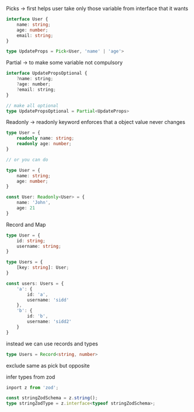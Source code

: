Picks -> first 
helps user take only those variable from interface that it wants

```typescript
interface User {
    name: string;
    age: number;
    email: string;
}

type UpdateProps = Pick<User, 'name' | 'age'>
```

Partial -> to make some variable not compulsory

```typescript
interface UpdatePropsOptional {
    ?name: string;
    ?age: number;
    ?email: string;
}

// make all optional
type UpdatePropsOptional = Partial<UpdateProps>
```

Readonly -> readonly keyword enforces that a object value never changes

```typescript
type User = {
    readonly name: string;
    readonly age: number;
}

// or you can do

type User = {
    name: string;
    age: number;
}

const User: Readonly<User> = {
    name: 'John',
    age: 21
} 
```

Record and Map

```typescript
type User = {
    id: string;
    username: string;
}

type Users = {
    [key: string]: User;
}

const users: Users = {
    'a': {
        id: 'a',
        username: 'sidd'
    },
    'b': {
        id: 'b',
        username: 'sidd2'
    }
}
```

instead we can use records and types

```typescript
type Users = Record<string, number>
```

exclude same as pick but opposite

infer types from zod

```typescript
inport z from 'zod';

const stringZodSchema = z.string();
type stringZodType = z.interface<typeof stringZodSchema>;
```